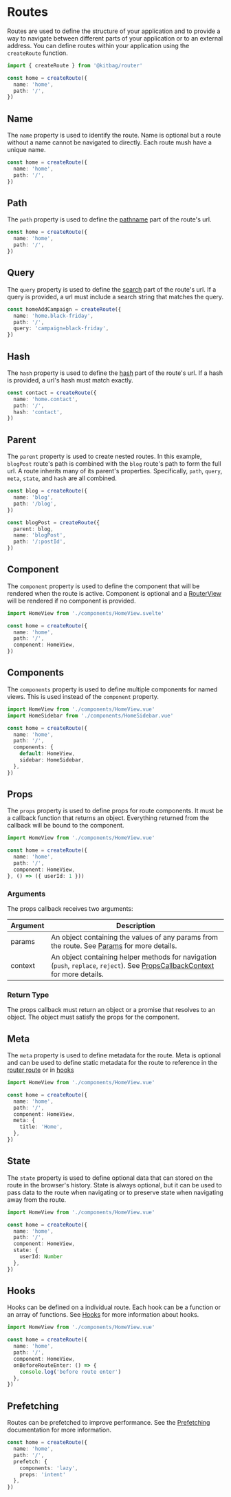 # Routes

Routes are used to define the structure of your application and to provide a way to navigate between different parts of your application or to an external address. You can define routes within your application using the `createRoute` function.

```ts
import { createRoute } from '@kitbag/router'

const home = createRoute({
  name: 'home',
  path: '/',
})
```

## Name

The `name` property is used to identify the route. Name is optional but a route without a name cannot be navigated to directly. Each route mush have a unique name.

```ts {2}
const home = createRoute({
  name: 'home',
  path: '/',
})
```

## Path

The `path` property is used to define the [pathname](https://developer.mozilla.org/en-US/docs/Web/API/URL/pathname) part of the route's url.

```ts {3}
const home = createRoute({
  name: 'home',
  path: '/',
})
```

## Query

The `query` property is used to define the [search](https://developer.mozilla.org/en-US/docs/Web/API/URL/search) part of the route's url. If a query is provided, a url must include a search string that matches the query.

```ts {4}
const homeAddCampaign = createRoute({
  name: 'home.black-friday',
  path: '/',
  query: 'campaign=black-friday',
})
```

## Hash

The `hash` property is used to define the [hash](https://developer.mozilla.org/en-US/docs/Web/API/URL/hash) part of the route's url. If a hash is provided, a url's hash must match exactly.

```ts {4}
const contact = createRoute({
  name: 'home.contact',
  path: '/',
  hash: 'contact',
})
```

## Parent

The `parent` property is used to create nested routes. In this example, `blogPost` route's path is combined with the `blog` route's path to form the full url. A route inherits many of its parent's properties. Specifically, `path`, `query`, `meta`, `state`, and `hash` are all combined.

```ts {7}
const blog = createRoute({
  name: 'blog',
  path: '/blog',
})

const blogPost = createRoute({
  parent: blog,
  name: 'blogPost',
  path: '/:postId',
})
```

## Component

The `component` property is used to define the component that will be rendered when the route is active. Component is optional and a [RouterView](/components/router-view) will be rendered if no component is provided.

```ts {6}
import HomeView from './components/HomeView.svelte'

const home = createRoute({
  name: 'home',
  path: '/',
  component: HomeView,
})
```

## Components

The `components` property is used to define multiple components for named views. This is used instead of the `component` property.

```ts {7-10}
import HomeView from './components/HomeView.vue'
import HomeSidebar from './components/HomeSidebar.vue'

const home = createRoute({
  name: 'home',
  path: '/',
  components: {
    default: HomeView,
    sidebar: HomeSidebar,
  },
})
```

## Props

The `props` property is used to define props for route components. It must be a callback function that returns an object. Everything returned from the callback will be bound to the component.

```ts {7}
import HomeView from './components/HomeView.vue'

const home = createRoute({
  name: 'home',
  path: '/',
  component: HomeView,
}, () => ({ userId: 1 }))
```

### Arguments

The props callback receives two arguments:

| Argument | Description |
| -------- | ----------- |
| params | An object containing the values of any params from the route. See [Params](/core-concepts/params) for more details. |
| context | An object containing helper methods for navigation (`push`, `replace`, `reject`). See [PropsCallbackContext](/api/types/PropsCallbackContext) for more details. |

### Return Type

The props callback must return an object or a promise that resolves to an object. The object must satisfy the props for the component.

## Meta

The `meta` property is used to define metadata for the route. Meta is optional and can be used to define static metadata for the route to reference in the [router route](/core-concepts/router-route) or in [hooks](/advanced-concepts/hooks)

```ts {7-9}
import HomeView from './components/HomeView.vue'

const home = createRoute({
  name: 'home',
  path: '/',
  component: HomeView,
  meta: {
    title: 'Home',
  },
})
```

## State

The `state` property is used to define optional data that can stored on the route in the browser's history. State is always optional, but it can be used to pass data to the route when navigating or to preserve state when navigating away from the route.

```ts {7-11}
import HomeView from './components/HomeView.vue'

const home = createRoute({
  name: 'home',
  path: '/',
  component: HomeView,
  state: {
    userId: Number
  },
})
```

## Hooks

Hooks can be defined on a individual route. Each hook can be a function or an array of functions. See [Hooks](/advanced-concepts/hooks) for more information about hooks.

```ts {7-9}
import HomeView from './components/HomeView.vue'

const home = createRoute({
  name: 'home',
  path: '/',
  component: HomeView,
  onBeforeRouteEnter: () => {
    console.log('before route enter')
  },
})
```

## Prefetching

Routes can be prefetched to improve performance. See the [Prefetching](/advanced-concepts/prefetching) documentation for more information.

```ts
const home = createRoute({
  name: 'home',
  path: '/',
  prefetch: {
    components: 'lazy',
    props: 'intent'
  },
})
```
